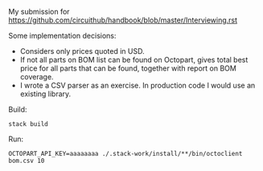 My submission for https://github.com/circuithub/handbook/blob/master/Interviewing.rst

Some implementation decisions:

* Considers only prices quoted in USD.
* If not all parts on BOM list can be found on Octopart, gives total best
  price for all parts that can be found, together with report on BOM
  coverage.
* I wrote a CSV parser as an exercise. In production code
  I would use an existing library.

Build:

    stack build

Run:

    OCTOPART_API_KEY=aaaaaaaa ./.stack-work/install/**/bin/octoclient bom.csv 10